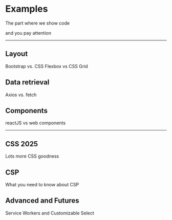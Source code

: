# Examples

The part where we show code <!-- .element: class="fragment" -->

and you pay attention <!-- .element: class="fragment" -->

---

## Layout <!-- .element: class="fragment" -->

Bootstrap vs. CSS Flexbox vs CSS Grid <!-- .element: class="fragment" -->

## Data retrieval <!-- .element: class="fragment" -->

Axios vs. fetch <!-- .element: class="fragment" -->

## Components <!-- .element: class="fragment" -->

reactJS vs web components <!-- .element: class="fragment" -->

---

## CSS 2025 <!-- .element: class="fragment" -->

Lots more CSS goodness <!-- .element: class="fragment" -->

## CSP <!-- .element: class="fragment" -->

What you need to know about CSP <!-- .element: class="fragment" -->

## Advanced and Futures <!-- .element: class="fragment" -->

Service Workers and Customizable Select <!-- .element: class="fragment" -->